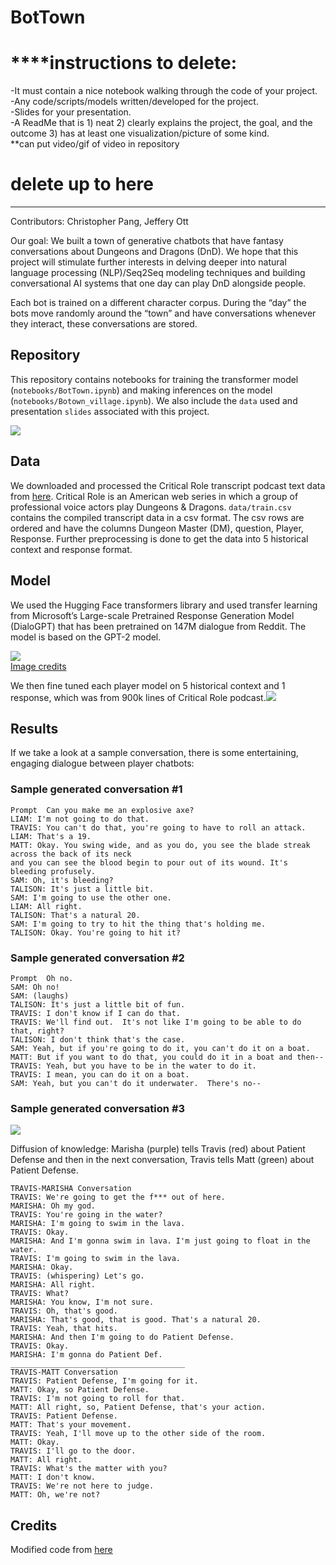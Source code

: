 # BotTown



# ****instructions to delete:   
-It must contain a nice notebook walking through the code of your project.  
-Any code/scripts/models written/developed for the project.  
-Slides for your presentation.  
-A ReadMe that is 1) neat 2) clearly explains the project, the goal, and the outcome 3) has at least one visualization/picture of some kind.   
**can put video/gif of video in repository
# delete up to here  

-----

Contributors: Christopher Pang, Jeffery Ott

Our goal: We built a town of generative chatbots that have fantasy conversations about Dungeons and Dragons (DnD). We hope that this project will stimulate further interests in delving deeper into natural language processing (NLP)/Seq2Seq modeling techniques and building conversational AI systems that one day can play DnD alongside people.

Each bot is trained on a different character corpus. During the “day” the bots move randomly around the “town” and have conversations whenever they interact, these conversations are stored.


## Repository
This repository contains notebooks for  training the transformer model (`notebooks/BotTown.ipynb`) and making inferences on the model (`notebooks/Botown_village.ipynb`). We also include the `data` used and presentation `slides` associated with this project.

![](images/project_workflow.png)   

## Data
We downloaded and processed the Critical Role transcript podcast text data from [here](https://criticalrole.fandom.com/wiki/Transcripts). Critical Role is an American web series in which a group of professional voice actors play Dungeons & Dragons.  `data/train.csv` contains the compiled transcript data in a csv format. The csv rows are ordered and have the columns Dungeon Master (DM), question, Player, Response. Further preprocessing is done to get the data into 5 historical context and response format.

## Model
We used the Hugging Face transformers library and used transfer learning from Microsoft’s Large-scale Pretrained Response Generation Model (DialoGPT) that has been pretrained on 147M dialogue from Reddit. The model is based on the GPT-2 model.

![](images/encoder_decoder_model.png)   
[Image credits](https://towardsdatascience.com/make-your-own-rick-sanchez-bot-with-transformers-and-dialogpt-fine-tuning-f85e6d1f4e30)

We then fine tuned each player model on 5 historical context and 1 response, which was from 900k lines of Critical Role podcast.![](images/context_response.png)   

## Results
If we take a look at a sample conversation, there is some entertaining, engaging dialogue between player chatbots:
### Sample generated conversation #1

```
Prompt  Can you make me an explosive axe?
LIAM: I'm not going to do that.
TRAVIS: You can't do that, you're going to have to roll an attack.
LIAM: That's a 19.
MATT: Okay. You swing wide, and as you do, you see the blade streak across the back of its neck   
and you can see the blood begin to pour out of its wound. It's bleeding profusely.
SAM: Oh, it's bleeding?
TALISON: It's just a little bit.
SAM: I'm going to use the other one.
LIAM: All right.
TALISON: That's a natural 20.
SAM: I'm going to try to hit the thing that's holding me.
TALISON: Okay. You're going to hit it?
```

### Sample generated conversation #2
```
Prompt  Oh no. 
SAM: Oh no! 
SAM: (laughs) 
TALISON: It's just a little bit of fun. 
TRAVIS: I don't know if I can do that.  
TRAVIS: We'll find out.  It's not like I'm going to be able to do that, right? 
TALISON: I don't think that's the case. 
SAM: Yeah, but if you're going to do it, you can't do it on a boat.  
MATT: But if you want to do that, you could do it in a boat and then-- 
TRAVIS: Yeah, but you have to be in the water to do it. 
TRAVIS: I mean, you can do it on a boat.  
SAM: Yeah, but you can't do it underwater.  There's no--
```





### Sample generated conversation #3
![](images/bottown.gif)   

Diffusion of knowledge: Marisha (purple) tells Travis (red) about Patient Defense and then in the next conversation, Travis tells Matt (green) about Patient Defense.


```
TRAVIS-MARISHA Conversation
TRAVIS: We're going to get the f*** out of here.
MARISHA: Oh my god.
TRAVIS: You're going in the water?
MARISHA: I'm going to swim in the lava.
TRAVIS: Okay.
MARISHA: And I'm gonna swim in lava. I'm just going to float in the water.
TRAVIS: I'm going to swim in the lava.
MARISHA: Okay.
TRAVIS: (whispering) Let's go.
MARISHA: All right.
TRAVIS: What?
MARISHA: You know, I'm not sure.
TRAVIS: Oh, that's good.
MARISHA: That's good, that is good. That's a natural 20.
TRAVIS: Yeah, that hits.
MARISHA: And then I'm going to do Patient Defense.
TRAVIS: Okay.
MARISHA: I'm gonna do Patient Def.
_______________________________________
TRAVIS-MATT Conversation
TRAVIS: Patient Defense, I'm going for it.
MATT: Okay, so Patient Defense.
TRAVIS: I'm not going to roll for that.
MATT: All right, so, Patient Defense, that's your action.
TRAVIS: Patient Defense.
MATT: That's your movement.
TRAVIS: Yeah, I'll move up to the other side of the room.
MATT: Okay.
TRAVIS: I'll go to the door.
MATT: All right.
TRAVIS: What's the matter with you?
MATT: I don't know.
TRAVIS: We're not here to judge.
MATT: Oh, we're not?
```

## Credits
Modified code from [here](https://towardsdatascience.com/make-your-own-rick-sanchez-bot-with-transformers-and-dialogpt-fine-tuning-f85e6d1f4e30)

